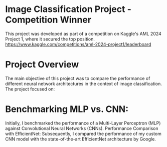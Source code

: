 # Image Classification Project - Competition Winner
This project was developed as part of a competition on Kaggle's AML 2024 Project 1, where it secured the top position.
https://www.kaggle.com/competitions/aml-2024-project1/leaderboard

# Project Overview
The main objective of this project was to compare the performance of different neural network architectures in the context of image classification. The project focused on:

# Benchmarking MLP vs. CNN: 
Initially, I benchmarked the performance of a Multi-Layer Perceptron (MLP) against Convolutional Neural Networks (CNNs).
Performance Comparison with EfficientNet: Subsequently, I compared the performance of my custom CNN model with the state-of-the-art EfficientNet architecture by Google.
